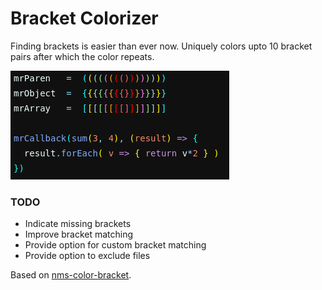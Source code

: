 # Bracket Colorizer

Finding brackets is easier than ever now. Uniquely colors upto 10 bracket pairs after which the color repeats.

![Bracket Colorizer](.github/screenshot1.png)

### TODO

- Indicate missing brackets
- Improve bracket matching
- Provide option for custom bracket matching
- Provide option to exclude files

Based on [nms-color-bracket](https://github.com/nmscholl/nms-color-bracket).
